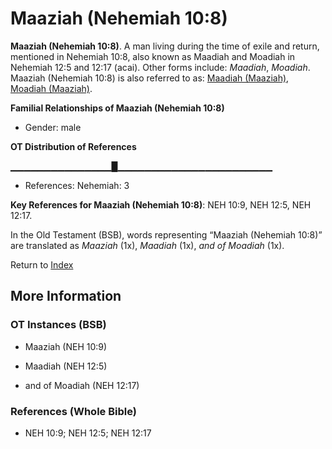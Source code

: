 # Maaziah (Nehemiah 10:8)
**Maaziah (Nehemiah 10:8)**. 
A man living during the time of exile and return, mentioned in Nehemiah 10:8, also known as Maadiah and Moadiah in Nehemiah 12:5 and 12:17 (acai). 
Other forms include: 
*Maadiah*, *Moadiah*. 
Maaziah (Nehemiah 10:8) is also referred to as: 
[Maadiah (Maaziah)](Maadiah.md), [Moadiah (Maaziah)](Moadiah.md). 




**Familial Relationships of Maaziah (Nehemiah 10:8)**


* Gender: male


**OT Distribution of References**

▁▁▁▁▁▁▁▁▁▁▁▁▁▁▁█▁▁▁▁▁▁▁▁▁▁▁▁▁▁▁▁▁▁▁▁▁▁▁
* References: Nehemiah: 3



**Key References for Maaziah (Nehemiah 10:8)**: 
NEH 10:9, NEH 12:5, NEH 12:17. 


In the Old Testament (BSB), words representing “Maaziah (Nehemiah 10:8)” are translated as 
*Maaziah* (1x), *Maadiah* (1x), *and of Moadiah* (1x). 




Return to [Index](00-Index.md)

## More Information

### OT Instances (BSB)

* Maaziah (NEH 10:9)

* Maadiah (NEH 12:5)

* and of Moadiah (NEH 12:17)



### References (Whole Bible)

* NEH 10:9; NEH 12:5; NEH 12:17



